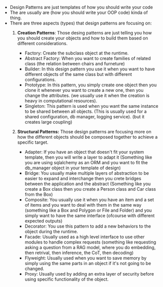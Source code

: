 - Design Patterns are just templates of how you should write your code
- The are usually are (how you should write your OOP code) kinda of thing.
- There are three aspects (types) that design patterns are focusing on:
    1. **Creation Patterns**: Those desing patterns are just telling you how you should create your objects and how to build them based on different considerations.
        - Factory: Create the subclass object at the runtime.
        - Abstract Factory: When you want to create families of related class (the relation between chairs and furneture)
        - Builder: In this design pattern you use it when you want to have different objects of the same class but with different configurations.
        - Prototype: In this pattern, you simply create one object then you clone it whenever you want to create a new one, then you change the attributes. (we usually use it when the creation is heavy in computational resources).
        - Singleton: This pattern is used when you want the same instance to be shared between all objects. (This is usually used for a shared configuration, db manager, logging service). (but it creates large coupling)
    
    2. **Structural Patterns:** Those design patterns are focusing more on how the different objects should be composed together to achieve a specific target.
        - Adapter: If you have an object that doesn't fit your system template, then you will write a layer to adapt it (Something like you are using sqlalchemy as an ORM and you want to fit the db_manager object in your template of design)
        - Bridge: You usually make multiple layers of abstraction to be easier to expand and interchange then you crete bridges between the application and the abstract (Something like you create a Box class then you create a Person class and Car class from the Box)
        - Composite: You usually use it when you have an item and a set of items and you want to deal with them in the same way (something like a Box and Polygon or File and Folder) and you simply want to have the same interface (ofcourse with different expected outputs)
        - Decorator: You use this pattern to add a new behaviors to the object during the runtime.
        - Facade: Usually used as a high level interface to use other modules to handle complex requests (something like requesting asking a question from a RAG model, where you do embedding, then retrival, then inference, the CoT, then decoding)
        - Flyweight: Usually used when you want to save memory by simply using the same parts in an object if it's not going to be changed.
        - Proxy: Usually used by adding an extra layer of security before using specific functionality of the object.